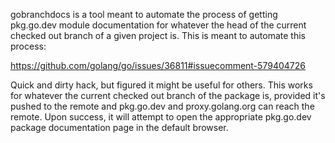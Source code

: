 gobranchdocs is a tool meant to automate the process of getting pkg.go.dev module 
documentation for whatever the head of the current checked out branch of a given 
project is.  This is meant to automate this process:

https://github.com/golang/go/issues/36811#issuecomment-579404726

Quick and dirty hack, but figured it might be useful for others.  This works
for whatever the current checked out branch of the package is, provided it's pushed
to the remote and pkg.go.dev and proxy.golang.org can reach the remote.  Upon 
success, it will attempt to open the appropriate pkg.go.dev package documentation
page in the default browser.
